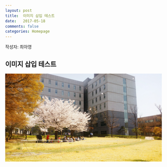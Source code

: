 ```yaml
---
layout: post
title:  이미지 삽입 테스트
date:   2017-05-18
comments: false
categories: Homepage
---
```


작성자: 최아영

## 이미지 삽입 테스트
<span class="image featured"><img src="/images/test.jpg" alt=""></span>
